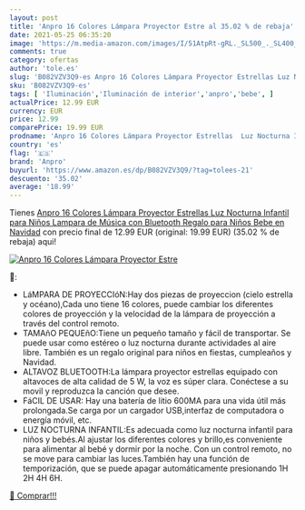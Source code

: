 ```yaml
---
layout: post
title: 'Anpro 16 Colores Lámpara Proyector Estre al 35.02 % de rebaja'
date: 2021-05-25 06:35:20
image: 'https://m.media-amazon.com/images/I/51AtpRt-gRL._SL500_._SL400_.jpg'
comments: true
category: ofertas
author: 'tole.es'
slug: 'B082VZV3Q9-es Anpro 16 Colores Lámpara Proyector Estrellas Luz Nocturna...'
sku: 'B082VZV3Q9-es'
tags: [ 'Iluminación','Iluminación de interior','anpro','bebe', ]
actualPrice: 12.99 EUR
currency: EUR
price: 12.99
comparePrice: 19.99 EUR
prodname: 'Anpro 16 Colores Lámpara Proyector Estrellas  Luz Nocturna Infantil para Niños Lampara de Música con Bluetooth Regalo para Niños Bebe en Navidad'
country: 'es'
flag: '🇪🇸'
brand: 'Anpro'
buyurl: 'https://www.amazon.es/dp/B082VZV3Q9/?tag=tolees-21'
descuento: '35.02'
average: '18.99'
---
```


Tienes [Anpro 16 Colores Lámpara Proyector Estrellas  Luz Nocturna Infantil para Niños Lampara de Música con Bluetooth Regalo para Niños Bebe en Navidad](https://www.amazon.es/dp/B082VZV3Q9/?tag=tolees-21) con precio final de  12.99 EUR (original: 19.99 EUR) (35.02 %  de rebaja) aqui!

[![Anpro 16 Colores Lámpara Proyector Estre](https://m.media-amazon.com/images/I/51AtpRt-gRL._SL500_._SL400_.jpg)](https://www.amazon.es/dp/B082VZV3Q9/?tag=tolees-21)

🔎:

- LáMPARA DE PROYECCIóN:Hay dos piezas de proyeccion (cielo estrella y océano),Cada uno tiene 16 colores, puede cambiar los diferentes colores de proyección y la velocidad de la lámpara de proyección a través del control remoto.
- TAMAñO PEQUEñO:Tiene un pequeño tamaño y fácil de transportar. Se puede usar como estéreo o luz nocturna durante actividades al aire libre. También es un regalo original para niños en fiestas, cumpleaños y Navidad.
- ALTAVOZ BLUETOOTH:La lámpara proyector estrellas equipado con altavoces de alta calidad de 5 W, la voz es súper clara. Conéctese a su movil y reproduzca la canción que desee.
- FáCIL DE USAR: Hay una batería de litio 600MA para una vida útil más prolongada.Se carga por un cargador USB,interfaz de computadora o energía móvil, etc.
- LUZ NOCTURNA INFANTIL:Es adecuada como luz nocturna infantil para niños y bebés.Al ajustar los diferentes colores y brillo,es conveniente para alimentar al bebé y dormir por la noche. Con un control remoto, no se move para cambiar las luces.También hay una función de temporización, que se puede apagar automáticamente presionando 1H 2H 4H 6H.

[🛒 Comprar!!!](https://www.amazon.es/dp/B082VZV3Q9/?tag=tolees-21)
